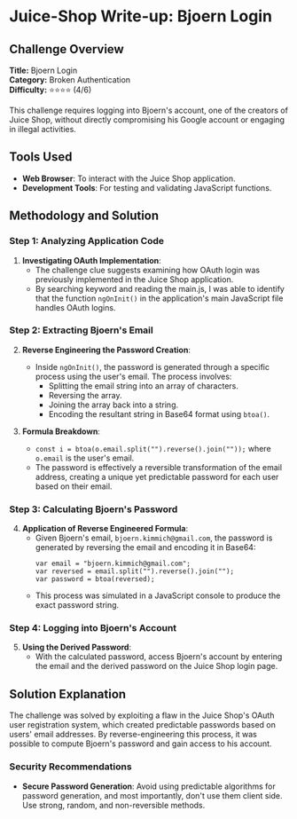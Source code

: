 # Juice-Shop Write-up: Bjoern Login

## Challenge Overview

**Title:** Bjoern Login  
**Category:** Broken Authentication  
**Difficulty:** ⭐⭐⭐⭐ (4/6)

This challenge requires logging into Bjoern's account, one of the creators of Juice Shop, without directly compromising his Google account or engaging in illegal activities.

## Tools Used

- **Web Browser**: To interact with the Juice Shop application.
- **Development Tools**: For testing and validating JavaScript functions.

## Methodology and Solution

### Step 1: Analyzing Application Code

1. **Investigating OAuth Implementation**:
   - The challenge clue suggests examining how OAuth login was previously implemented in the Juice Shop application.
   - By searching keyword and reading the main.js, I was able to identify that the function `ngOnInit()` in the application's main JavaScript file handles OAuth logins.

### Step 2: Extracting Bjoern's Email

2. **Reverse Engineering the Password Creation**:
   - Inside `ngOnInit()`, the password is generated through a specific process using the user's email. The process involves:
     - Splitting the email string into an array of characters.
     - Reversing the array.
     - Joining the array back into a string.
     - Encoding the resultant string in Base64 format using `btoa()`.

3. **Formula Breakdown**:
   - `const i = btoa(o.email.split("").reverse().join(""));` where `o.email` is the user's email.
   - The password is effectively a reversible transformation of the email address, creating a unique yet predictable password for each user based on their email.

### Step 3: Calculating Bjoern's Password

4. **Application of Reverse Engineered Formula**:
   - Given Bjoern's email, `bjoern.kimmich@gmail.com`, the password is generated by reversing the email and encoding it in Base64:
     ```
     var email = "bjoern.kimmich@gmail.com";
     var reversed = email.split("").reverse().join("");
     var password = btoa(reversed);
     ```
   - This process was simulated in a JavaScript console to produce the exact password string.

### Step 4: Logging into Bjoern's Account

5. **Using the Derived Password**:
   - With the calculated password, access Bjoern's account by entering the email and the derived password on the Juice Shop login page.

## Solution Explanation

The challenge was solved by exploiting a flaw in the Juice Shop's OAuth user registration system, which created predictable passwords based on users' email addresses. By reverse-engineering this process, it was possible to compute Bjoern's password and gain access to his account.

### Security Recommendations

- **Secure Password Generation**: Avoid using predictable algorithms for password generation, and most importantly, don't use them client side. Use strong, random, and non-reversible methods.
